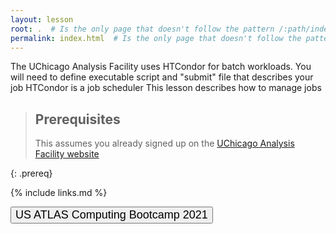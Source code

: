 ```yaml
---
layout: lesson
root: .  # Is the only page that doesn't follow the pattern /:path/index.html
permalink: index.html  # Is the only page that doesn't follow the pattern /:path/index.html
---
```

The UChicago Analysis Facility uses HTCondor for batch workloads. You will need to define executable script and "submit" file that describes your job
HTCondor is a job scheduler
This lesson describes how to manage jobs

> ## Prerequisites
>
>
> This assumes you already signed up on the [UChicago Analysis Facility website](https://af.uchicago.edu/)
>
>
{: .prereq}

{% include links.md %}

<div class="text-center">
  <a href="https://jghaley.github.io/usatlas-computing-bootcamp-2021/">
    <button type="button" class="btn btn-info" style="font-size:large;text-align:center">US ATLAS Computing Bootcamp 2021</button>
  </a>
</div>
